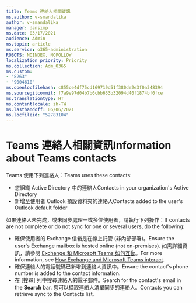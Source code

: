 ```yaml
---
title: Teams 連絡人相關資訊
ms.author: v-smandalika
author: v-smandalika
manager: dansimp
ms.date: 03/17/2021
audience: Admin
ms.topic: article
ms.service: o365-administration
ROBOTS: NOINDEX, NOFOLLOW
localization_priority: Priority
ms.collection: Adm_O365
ms.custom:
- "8263"
- "9004610"
ms.openlocfilehash: c855ce4df75cd169719d51f380de2e3f0a348394
ms.sourcegitcommit: f7a9e97d04b7b6cbb633b32094d40f1874bf0fce
ms.translationtype: HT
ms.contentlocale: zh-TW
ms.lasthandoff: 06/06/2021
ms.locfileid: "52783104"
---
```

# <a name="information-about-teams-contacts"></a><span data-ttu-id="1e39f-102">Teams 連絡人相關資訊</span><span class="sxs-lookup"><span data-stu-id="1e39f-102">Information about Teams contacts</span></span>

<span data-ttu-id="1e39f-103">Teams 使用下列連絡人：</span><span class="sxs-lookup"><span data-stu-id="1e39f-103">Teams uses these contacts:</span></span>

- <span data-ttu-id="1e39f-104">您組織 Active Directory 中的連絡人</span><span class="sxs-lookup"><span data-stu-id="1e39f-104">Contacts in your organization's Active Directory</span></span>
- <span data-ttu-id="1e39f-105">新增至使用者 Outlook 預設資料夾的連絡人</span><span class="sxs-lookup"><span data-stu-id="1e39f-105">Contacts added to the user's Outlook default folder</span></span>

<span data-ttu-id="1e39f-106">如果連絡人未完成，或未同步處理一或多位使用者，請執行下列操作：</span><span class="sxs-lookup"><span data-stu-id="1e39f-106">If contacts are not complete or do not sync for one or several users, do the following:</span></span>

- <span data-ttu-id="1e39f-107">確保使用者的 Exchange 信箱是在線上託管 (非內部部署)。</span><span class="sxs-lookup"><span data-stu-id="1e39f-107">Ensure the user's Exchange mailbox is hosted online (not on-premises).</span></span> <span data-ttu-id="1e39f-108">如需詳細資訊，請參閱 [Exchange 和 Microsoft Teams 如何互動](/microsoftteams/exchange-teams-interact)。</span><span class="sxs-lookup"><span data-stu-id="1e39f-108">For more information, see [How Exchange and Microsoft Teams interact](/microsoftteams/exchange-teams-interact).</span></span>
- <span data-ttu-id="1e39f-109">確保連絡人的電話號碼已新增到連絡人資訊中。</span><span class="sxs-lookup"><span data-stu-id="1e39f-109">Ensure the contact's phone number is added to the contact information.</span></span>
- <span data-ttu-id="1e39f-110">在 [搜尋] 列中搜尋連絡人的電子郵件。</span><span class="sxs-lookup"><span data-stu-id="1e39f-110">Search for the contact's email in the **Search** bar.</span></span> <span data-ttu-id="1e39f-111">您可以擷取連絡人清單同步的連絡人。</span><span class="sxs-lookup"><span data-stu-id="1e39f-111">Contacts you can retrieve sync to the Contacts list.</span></span>


